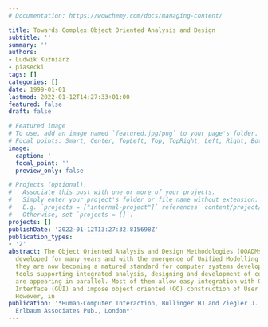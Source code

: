 ```yaml
---
# Documentation: https://wowchemy.com/docs/managing-content/

title: Towards Complex Object Oriented Analysis and Design
subtitle: ''
summary: ''
authors:
- Ludwik Kuźniarz
- piasecki
tags: []
categories: []
date: 1999-01-01
lastmod: 2022-01-12T14:27:33+01:00
featured: false
draft: false

# Featured image
# To use, add an image named `featured.jpg/png` to your page's folder.
# Focal points: Smart, Center, TopLeft, Top, TopRight, Left, Right, BottomLeft, Bottom, BottomRight.
image:
  caption: ''
  focal_point: ''
  preview_only: false

# Projects (optional).
#   Associate this post with one or more of your projects.
#   Simply enter your project's folder or file name without extension.
#   E.g. `projects = ["internal-project"]` references `content/project/deep-learning/index.md`.
#   Otherwise, set `projects = []`.
projects: []
publishDate: '2022-01-12T13:27:32.815698Z'
publication_types:
- '2'
abstract: The Object Oriented Analysis and Design Methodologies (OOADMs) have been
  developed for many years and with the emergence of Unified Modelling Language (UML)
  they are now becoming a matured standard for computer systems development. Advanced
  tools supporting integrated analysis, designing and development of computer systems
  are appearing in parallel. Most of them allow easy integration with Graphical User
  Interface (GUI) and impose object oriented (OO) construction of User Interface (UI).
  However, in
publication: '*Human-Computer Interaction, Bullinger HJ and Ziegler J. editors, Lawrence
  Erlbaum Associates Pub., London*'
---
```

